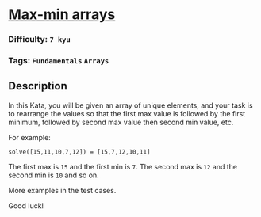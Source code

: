 # [Max-min arrays](https://www.codewars.com/kata/5a090c4e697598d0b9000004)

### Difficulty: `7 kyu`

### Tags: `Fundamentals` `Arrays`

## Description

In this Kata, you will be given an array of unique elements, and your task is to rearrange the values so that the first max value is followed by the first minimum, followed by second max value then second min value, etc.

For example:

```
solve([15,11,10,7,12]) = [15,7,12,10,11]
```

The first max is `15` and the first min is `7`. The second max is `12` and the second min is `10` and so on.

More examples in the test cases.

Good luck!